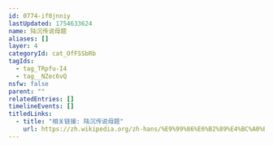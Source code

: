 ```yaml
---
id: 0774-if0jnniy
lastUpdated: 1754633624
name: 陆沉传说母题
aliases: []
layer: 4
categoryId: cat_OfFSSbRb
tagIds:
  - tag_TRpfu-I4
  - tag__NZec6vQ
nsfw: false
parent: ""
relatedEntries: []
timelineEvents: []
titledLinks:
  - title: "相关链接: 陆沉传说母题"
    url: https://zh.wikipedia.org/zh-hans/%E9%99%86%E6%B2%89%E4%BC%A0%E8%AF%B4
---
```


